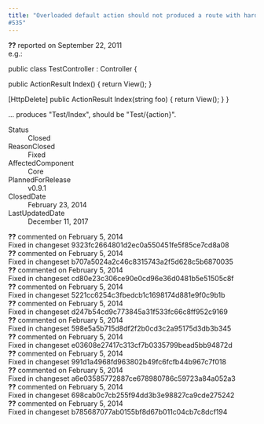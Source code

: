```yaml
---
title: "Overloaded default action should not produced a route with hardcoded action
#535"
---
```

<div class="issue-report">
   <div class="issue-header"><b>??</b> reported on 
      <time datetime="2011-09-22T16:45:42.783-07:00" title="2011-09-22T16:45:42.783-07:00">September 22, 2011</time>
   </div>
   <div class="issue-message" markdown="1">e.g.:

public class TestController : Controller {

   public ActionResult Index() {
      return View();
   }

   [HttpDelete]
   public ActionResult Index(string foo) {
      return View();
   }
}

... produces "Test/Index", should be "Test/{action}".
      
   </div>
   <div class="issue-footer">
      <dl>
         <dt>Status</dt>
         <dd>Closed</dd>
         <dt>ReasonClosed</dt>
         <dd>Fixed</dd>
         <dt>AffectedComponent</dt>
         <dd>Core</dd>
         <dt>PlannedForRelease</dt>
         <dd>v0.9.1</dd>
         <dt>ClosedDate</dt>
         <dd>
            <time datetime="2014-02-23T18:59:23.703-08:00" title="2014-02-23T18:59:23.703-08:00">February 23, 2014</time>
         </dd>
         <dt>LastUpdatedDate</dt>
         <dd>
            <time datetime="2017-12-11T02:15:56.247-08:00" title="2017-12-11T02:15:56.247-08:00">December 11, 2017</time>
         </dd>
      </dl>
   </div>
</div>
<div id="comment-132734" class="issue-comment">
   <div class="issue-header"><b>??</b> commented on 
      <time datetime="2014-02-05T11:42:29.993-08:00" title="2014-02-05T11:42:29.993-08:00">February 5, 2014</time>
   </div>
   <div class="issue-message" markdown="1">Fixed in changeset 9323fc2664801d2ec0a550451fe5f85ce7cd8a08
      
   </div>
</div>
<div id="comment-132735" class="issue-comment">
   <div class="issue-header"><b>??</b> commented on 
      <time datetime="2014-02-05T11:42:30.023-08:00" title="2014-02-05T11:42:30.023-08:00">February 5, 2014</time>
   </div>
   <div class="issue-message" markdown="1">Fixed in changeset b707a5024a2c46c8315743a2f5d628c5b6870035
      
   </div>
</div>
<div id="comment-132736" class="issue-comment">
   <div class="issue-header"><b>??</b> commented on 
      <time datetime="2014-02-05T11:42:30.04-08:00" title="2014-02-05T11:42:30.04-08:00">February 5, 2014</time>
   </div>
   <div class="issue-message" markdown="1">Fixed in changeset cd80e23c306ce90e0cd96e36d0481b5e51505c8f
      
   </div>
</div>
<div id="comment-132737" class="issue-comment">
   <div class="issue-header"><b>??</b> commented on 
      <time datetime="2014-02-05T11:42:30.057-08:00" title="2014-02-05T11:42:30.057-08:00">February 5, 2014</time>
   </div>
   <div class="issue-message" markdown="1">Fixed in changeset 5221cc6254c3fbedcb1c1698174d881e9f0c9b1b
      
   </div>
</div>
<div id="comment-132738" class="issue-comment">
   <div class="issue-header"><b>??</b> commented on 
      <time datetime="2014-02-05T11:42:30.07-08:00" title="2014-02-05T11:42:30.07-08:00">February 5, 2014</time>
   </div>
   <div class="issue-message" markdown="1">Fixed in changeset d247b54cd9c773845a31f533fc66c8ff952c9169
      
   </div>
</div>
<div id="comment-132739" class="issue-comment">
   <div class="issue-header"><b>??</b> commented on 
      <time datetime="2014-02-05T11:42:30.087-08:00" title="2014-02-05T11:42:30.087-08:00">February 5, 2014</time>
   </div>
   <div class="issue-message" markdown="1">Fixed in changeset 598e5a5b715d8df2f2b0cd3c2a95175d3db3b345
      
   </div>
</div>
<div id="comment-132740" class="issue-comment">
   <div class="issue-header"><b>??</b> commented on 
      <time datetime="2014-02-05T11:42:30.103-08:00" title="2014-02-05T11:42:30.103-08:00">February 5, 2014</time>
   </div>
   <div class="issue-message" markdown="1">Fixed in changeset e03608e27417c313cf7b0335799bead5bb94872d
      
   </div>
</div>
<div id="comment-132741" class="issue-comment">
   <div class="issue-header"><b>??</b> commented on 
      <time datetime="2014-02-05T11:42:30.12-08:00" title="2014-02-05T11:42:30.12-08:00">February 5, 2014</time>
   </div>
   <div class="issue-message" markdown="1">Fixed in changeset 991d1a4968fd963802b49fc6fcfb44b967c7f018
      
   </div>
</div>
<div id="comment-132742" class="issue-comment">
   <div class="issue-header"><b>??</b> commented on 
      <time datetime="2014-02-05T11:42:30.133-08:00" title="2014-02-05T11:42:30.133-08:00">February 5, 2014</time>
   </div>
   <div class="issue-message" markdown="1">Fixed in changeset a6e03585772887ce678980786c59723a84a052a3
      
   </div>
</div>
<div id="comment-132743" class="issue-comment">
   <div class="issue-header"><b>??</b> commented on 
      <time datetime="2014-02-05T11:42:30.15-08:00" title="2014-02-05T11:42:30.15-08:00">February 5, 2014</time>
   </div>
   <div class="issue-message" markdown="1">Fixed in changeset 698cab0c7cb255f94dd3b3e98827ca9cde275242
      
   </div>
</div>
<div id="comment-132744" class="issue-comment">
   <div class="issue-header"><b>??</b> commented on 
      <time datetime="2014-02-05T11:42:30.197-08:00" title="2014-02-05T11:42:30.197-08:00">February 5, 2014</time>
   </div>
   <div class="issue-message" markdown="1">Fixed in changeset b785687077ab0155bf8d67b011c04cb7c8dcf194
      
   </div>
</div>